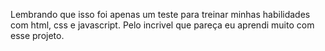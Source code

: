 Lembrando que isso foi apenas um teste para treinar minhas habilidades com html, css e javascript. Pelo incrivel que pareça eu aprendi muito com esse projeto.
